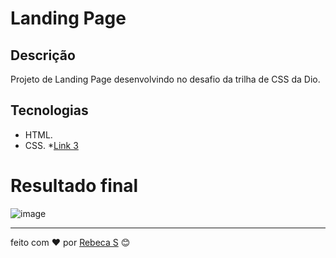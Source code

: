 # Landing Page 

## Descrição
Projeto de Landing Page desenvolvindo no desafio da trilha de CSS da Dio.  

## Tecnologias 
* HTML.
* CSS.
*[Link 3](https://www.figma.com/file/QGwA7n1zBEqBd9IRHUfaMj/DIO---Desafio-01-(Copy)?type=design&node-id=2%3A6&t=63jU2qzJh4XrYk4U-1)

# Resultado final
![image](https://ik.imagekit.io/zc68f3m83/Desktop_-_1.png?updatedAt=1685559246070)


---
feito com ❤️ por [Rebeca S](https://github.com/rebecasantana) 😊
